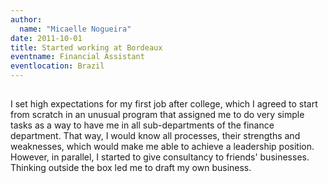 ```yaml
---
author:
  name: "Micaelle Nogueira"
date: 2011-10-01
title: Started working at Bordeaux
eventname: Financial Assistant
eventlocation: Brazil
---
```


## 

I set high expectations for my first job after college, which I agreed to start from scratch in an unusual program that assigned me to do very simple tasks as a way to have me in all sub-departments of the finance department. That way, I would know all processes, their strengths and weaknesses, which would make me able to achieve a leadership position. However, in parallel, I started to give consultancy to friends' businesses. Thinking outside the box led me to draft my own business.